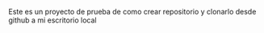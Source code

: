 Este es un proyecto de prueba de como crear repositorio y clonarlo desde github a mi escritorio local
